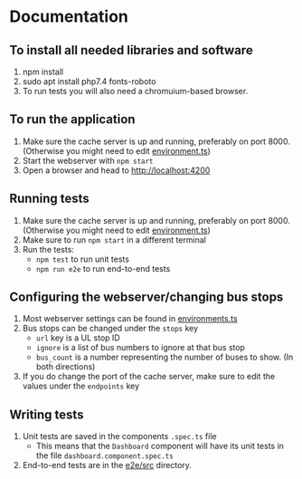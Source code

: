 # Documentation
## To install all needed libraries and software
1. npm install
1. sudo apt install php7.4 fonts-roboto
1. To run tests you will also need a chromuium-based browser.

## To run the application
1. Make sure the cache server is up and running, preferably on port 8000. (Otherwise you might need to edit [environment.ts](src/environments/environment.ts))
1. Start the webserver with `npm start`
1. Open a browser and head to [http://localhost:4200](http://localhost:4200)

## Running tests
1. Make sure the cache server is up and running, preferably on port 8000. (Otherwise you might need to edit [environment.ts](src/environments/environment.ts))
1. Make sure to run `npm start` in a different terminal
1. Run the tests:
    * `npm test` to run unit tests
    * `npm run e2e` to run end-to-end tests
 

## Configuring the webserver/changing bus stops
1. Most webserver settings can be found in [environments.ts](src/environments/environment.ts)
1. Bus stops can be changed under the `stops` key
    * `url` key is a UL stop ID
    * `ignore` is a list of bus numbers to ignore at that bus stop
    * `bus_count` is a number representing the number of buses to show. (In both directions)
1. If you do change the port of the cache server, make sure to edit the values under the `endpoints` key

## Writing tests
1. Unit tests are saved in the components `.spec.ts` file
    * This means that the `Dashboard` component will have its unit tests in the file `dashboard.component.spec.ts`
2. End-to-end tests are in the [e2e/src](e2e/src) directory.
